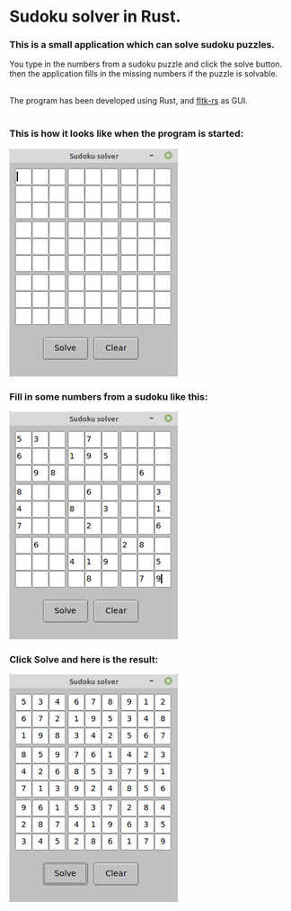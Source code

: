 # Sudoku solver in Rust.

### This is a small application which can solve sudoku puzzles.

You type in the numbers from a sudoku puzzle and click the solve button.<br>
then the application fills in the missing numbers if the puzzle is solvable.<br><br>

The program has been developed using Rust, and [fltk-rs](https://github.com/MoAlyousef/fltk-rs) as GUI.<br><br>

### This is how it looks like when the program is started:

![Sample1](screenshots/SudokuSolver1.png)

### Fill in some numbers from a sudoku like this:

![Sample2](screenshots/SudokuSolver2.png)

### Click Solve and here is the result:

![Sample3](screenshots/SudokuSolver3.png)
